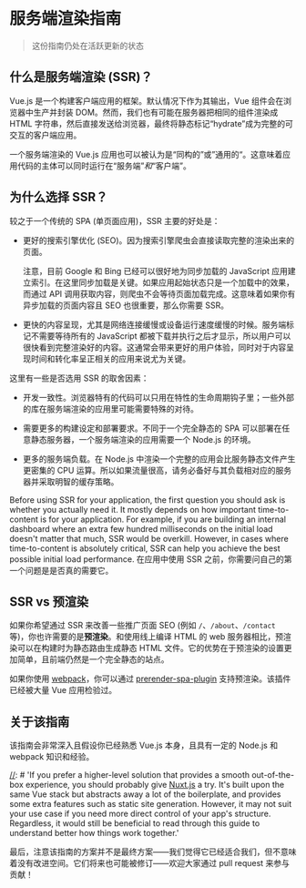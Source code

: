 # 服务端渲染指南

> 这份指南仍处在活跃更新的状态

## 什么是服务端渲染 (SSR)？

Vue.js 是一个构建客户端应用的框架。默认情况下作为其输出，Vue 组件会在浏览器中生产并封装 DOM。然而，我们也有可能在服务器把相同的组件渲染成 HTML 字符串，然后直接发送给浏览器，最终将静态标记“hydrate”成为完整的可交互的客户端应用。

一个服务端渲染的 Vue.js 应用也可以被认为是“同构的”或”通用的“。这意味着应用代码的主体可以同时运行在“服务端”*和*“客户端”。

## 为什么选择 SSR？

较之于一个传统的 SPA (单页面应用)，SSR 主要的好处是：

- 更好的搜索引擎优化 (SEO)。因为搜索引擎爬虫会直接读取完整的渲染出来的页面。

  注意，目前 Google 和 Bing 已经可以很好地为同步加载的 JavaScript 应用建立索引。在这里同步加载是关键。如果应用起始状态只是一个加载中的效果，而通过 API 调用获取内容，则爬虫不会等待页面加载完成。这意味着如果你有异步加载的页面内容且 SEO 也很重要，那么你需要 SSR。

- 更快的内容呈现，尤其是网络连接缓慢或设备运行速度缓慢的时候。服务端标记不需要等待所有的 JavaScript 都被下载并执行之后才显示，所以用户可以很快看到完整渲染好的内容。这通常会带来更好的用户体验，同时对于内容呈现时间和转化率呈正相关的应用来说尤为关键。

这里有一些是否选用 SSR 的取舍因素：

- 开发一致性。浏览器特有的代码可以只用在特性的生命周期钩子里；一些外部的库在服务端渲染的应用里可能需要特殊的对待。

- 需要更多的构建设定和部署要求。不同于一个完全静态的 SPA 可以部署在任意静态服务器，一个服务端渲染的应用需要一个 Node.js 的环境。

- 更多的服务端负载。在 Node.js 中渲染一个完整的应用会比服务静态文件产生更密集的 CPU 运算。所以如果流量很高，请务必备好与其负载相对应的服务器并采取明智的缓存策略。

Before using SSR for your application, the first question you should ask is whether you actually need it. It mostly depends on how important time-to-content is for your application. For example, if you are building an internal dashboard where an extra few hundred milliseconds on the initial load doesn't matter that much, SSR would be overkill. However, in cases where time-to-content is absolutely critical, SSR can help you achieve the best possible initial load performance.
在应用中使用 SSR 之前，你需要问自己的第一个问题是是否真的需要它。

## SSR vs 预渲染

如果你希望通过 SSR 来改善一些推广页面 SEO (例如 `/`、`/about`、`/contact` 等)，你也许需要的是**预渲染**。和使用线上编译 HTML 的 web 服务器相比，预渲染可以在构建时为静态路由生成静态 HTML 文件。它的优势在于预渲染的设置更加简单，且前端仍然是一个完全静态的站点。

如果你使用 [webpack](https://webpack.js.org/)，你可以通过 [prerender-spa-plugin](https://github.com/chrisvfritz/prerender-spa-plugin) 支持预渲染。该插件已经被大量 Vue 应用检验过。

## 关于该指南

[//]: # 'TODO: This guide is focused on server-rendered Single-Page Applications using Node.js as the server. Mixing Vue SSR with other backend setups is a topic of its own and briefly discussed in a [dedicated section].'

该指南会非常深入且假设你已经熟悉 Vue.js 本身，且具有一定的 Node.js 和 webpack 知识和经验。

[//]: # 'If you prefer a higher-level solution that provides a smooth out-of-the-box experience, you should probably give [Nuxt.js](https://nuxtjs.org/) a try. It's built upon the same Vue stack but abstracts away a lot of the boilerplate, and provides some extra features such as static site generation. However, it may not suit your use case if you need more direct control of your app's structure. Regardless, it would still be beneficial to read through this guide to understand better how things work together.'

[//]: # 'TODO: As you read along, it would be helpful to refer to the official [HackerNews Demo](https://github.com/vuejs/vue-hackernews-2.0/), which makes use of most of the techniques covered in this guide'

最后，注意该指南的方案并不是最终方案——我们觉得它已经适合我们，但不意味着没有改进空间。它们将来也可能被修订——欢迎大家通过 pull request 来参与贡献！

